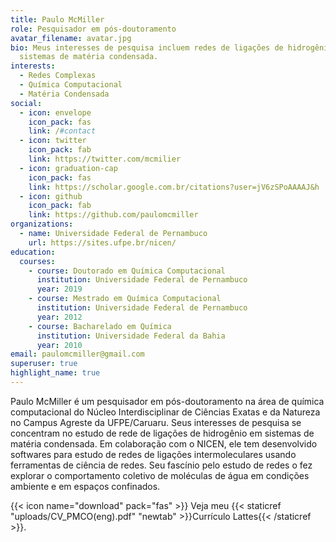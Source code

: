 ```yaml
---
title: Paulo McMiller
role: Pesquisador em pós-doutoramento
avatar_filename: avatar.jpg
bio: Meus interesses de pesquisa incluem redes de ligações de hidrogênio em
  sistemas de matéria condensada.
interests:
  - Redes Complexas
  - Química Computacional
  - Matéria Condensada
social:
  - icon: envelope
    icon_pack: fas
    link: /#contact
  - icon: twitter
    icon_pack: fab
    link: https://twitter.com/mcmilier
  - icon: graduation-cap
    icon_pack: fas
    link: https://scholar.google.com.br/citations?user=jV6zSPoAAAAJ&h
  - icon: github
    icon_pack: fab
    link: https://github.com/paulomcmiller
organizations:
  - name: Universidade Federal de Pernambuco
    url: https://sites.ufpe.br/nicen/
education:
  courses:
    - course: Doutorado em Química Computacional
      institution: Universidade Federal de Pernambuco
      year: 2019
    - course: Mestrado em Química Computacional
      institution: Universidade Federal de Pernambuco
      year: 2012
    - course: Bacharelado em Química
      institution: Universidade Federal da Bahia
      year: 2010
email: paulomcmiller@gmail.com
superuser: true
highlight_name: true
---
```

Paulo McMiller é um pesquisador em pós-doutoramento na área de química computacional do Núcleo Interdisciplinar de Ciências Exatas e da Natureza no Campus Agreste da UFPE/Caruaru. Seus interesses de pesquisa se concentram no estudo de rede de ligações de hidrogênio em sistemas de matéria condensada. Em colaboração com o NICEN, ele tem desenvolvido softwares para estudo de redes de ligações intermoleculares usando ferramentas de ciência de redes. Seu fascínio pelo estudo de redes o fez explorar o comportamento coletivo de moléculas de água em condições ambiente e em espaços confinados.

{{< icon name="download" pack="fas" >}} Veja meu {{< staticref "uploads/CV_PMCO(eng).pdf" "newtab" >}}Currículo Lattes{{< /staticref >}}.
